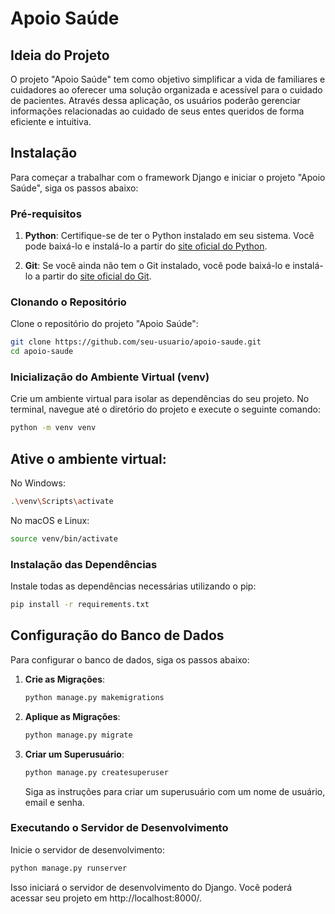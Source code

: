 # Apoio Saúde

## Ideia do Projeto

O projeto "Apoio Saúde" tem como objetivo simplificar a vida de familiares e cuidadores ao oferecer uma solução organizada e acessível para o cuidado de pacientes. Através dessa aplicação, os usuários poderão gerenciar informações relacionadas ao cuidado de seus entes queridos de forma eficiente e intuitiva.

## Instalação

Para começar a trabalhar com o framework Django e iniciar o projeto "Apoio Saúde", siga os passos abaixo:

### Pré-requisitos

1. **Python**: Certifique-se de ter o Python instalado em seu sistema. Você pode baixá-lo e instalá-lo a partir do [site oficial do Python](https://www.python.org/downloads/).

2. **Git**: Se você ainda não tem o Git instalado, você pode baixá-lo e instalá-lo a partir do [site oficial do Git](https://git-scm.com/).

### Clonando o Repositório

Clone o repositório do projeto "Apoio Saúde":

```bash
git clone https://github.com/seu-usuario/apoio-saude.git
cd apoio-saude
```
### Inicialização do Ambiente Virtual (venv)

Crie um ambiente virtual para isolar as dependências do seu projeto. No terminal, navegue até o diretório do projeto e execute o seguinte comando:

```bash
python -m venv venv
```

## Ative o ambiente virtual:

No Windows:

```bash
.\venv\Scripts\activate
```

No macOS e Linux:

```bash
source venv/bin/activate
```

### Instalação das Dependências

Instale todas as dependências necessárias utilizando o pip:

```bash
pip install -r requirements.txt
```

## Configuração do Banco de Dados

Para configurar o banco de dados, siga os passos abaixo:

1. **Crie as Migrações**:

    ```bash
    python manage.py makemigrations
    ```

2. **Aplique as Migrações**:

    ```bash
    python manage.py migrate
    ```

3. **Criar um Superusuário**:

    ```bash
    python manage.py createsuperuser
    ```

    Siga as instruções para criar um superusuário com um nome de usuário, email e senha.


### Executando o Servidor de Desenvolvimento

Inicie o servidor de desenvolvimento:

```bash
python manage.py runserver
```

Isso iniciará o servidor de desenvolvimento do Django. Você poderá acessar seu projeto em http://localhost:8000/.
